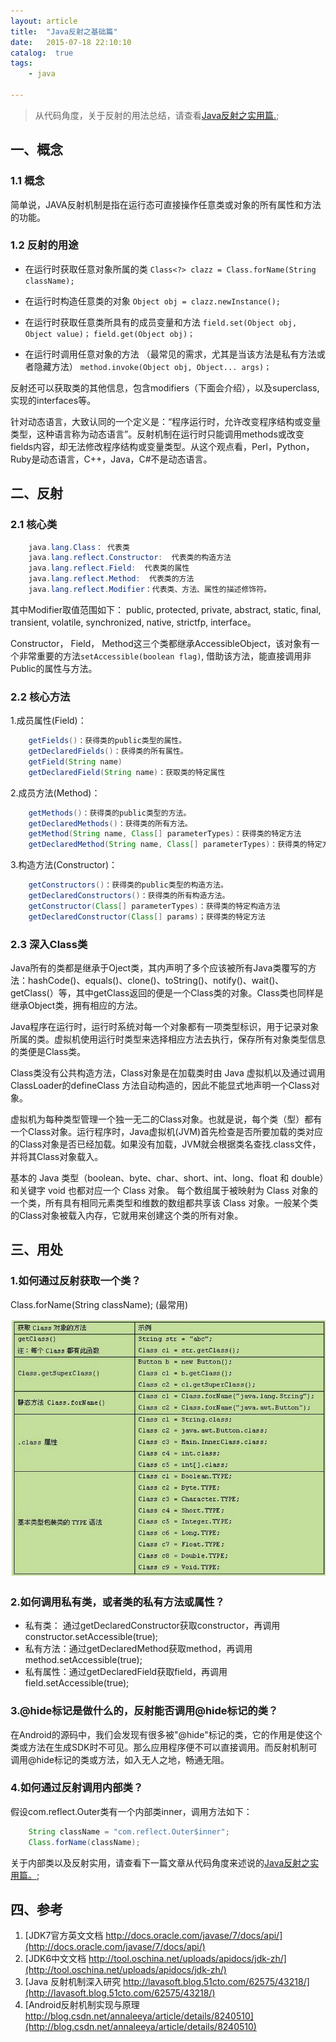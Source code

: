 ```yaml
---
layout: article
title:  "Java反射之基础篇"
date:   2015-07-18 22:10:10
catalog:  true
tags:
    - java

---
```


> 从代码角度，关于反射的用法总结，请查看[Java反射之实用篇.](https://panard313.github.io/2015/10/31/java-reflection-2/);

## 一、概念

### 1.1 概念
简单说，JAVA反射机制是指在运行态可直接操作任意类或对象的所有属性和方法的功能。

### 1.2 反射的用途

- 在运行时获取任意对象所属的类
    `Class<?> clazz = Class.forName(String className);`

- 在运行时构造任意类的对象
    `Object obj = clazz.newInstance();`

- 在运行时获取任意类所具有的成员变量和方法
    `field.set(Object obj, Object value)；`
    `field.get(Object obj)；`

- 在运行时调用任意对象的方法  （最常见的需求，尤其是当该方法是私有方法或者隐藏方法）
    `method.invoke(Object obj, Object... args)；`

反射还可以获取类的其他信息，包含modifiers（下面会介绍），以及superclass, 实现的interfaces等。

针对动态语言，大致认同的一个定义是：“程序运行时，允许改变程序结构或变量类型，这种语言称为动态语言”。反射机制在运行时只能调用methods或改变fields内容，却无法修改程序结构或变量类型。从这个观点看，Perl，Python，Ruby是动态语言，C++，Java，C#不是动态语言。


## 二、反射

### 2.1 核心类

```java
    java.lang.Class： 代表类
    java.lang.reflect.Constructor:  代表类的构造方法
    java.lang.reflect.Field:  代表类的属性
    java.lang.reflect.Method:  代表类的方法
    java.lang.reflect.Modifier：代表类、方法、属性的描述修饰符。
```

其中Modifier取值范围如下：
public, protected, private, abstract, static, final, transient, volatile, synchronized, native, strictfp, interface。

Constructor， Field， Method这三个类都继承AccessibleObject，该对象有一个非常重要的方法`setAccessible(boolean flag)`, 借助该方法，能直接调用非Public的属性与方法。




### 2.2 核心方法
1.成员属性(Field)：

```java
    getFields()：获得类的public类型的属性。
    getDeclaredFields()：获得类的所有属性。
    getField(String name)
    getDeclaredField(String name)：获取类的特定属性

```

2.成员方法(Method)：

```java
    getMethods()：获得类的public类型的方法。
    getDeclaredMethods()：获得类的所有方法。
    getMethod(String name, Class[] parameterTypes)：获得类的特定方法
    getDeclaredMethod(String name, Class[] parameterTypes)：获得类的特定方法

```

3.构造方法(Constructor)：

```java
    getConstructors()：获得类的public类型的构造方法。
    getDeclaredConstructors()：获得类的所有构造方法。
    getConstructor(Class[] parameterTypes)：获得类的特定构造方法
    getDeclaredConstructor(Class[] params)；获得类的特定方法

```

### 2.3 深入Class类

Java所有的类都是继承于Oject类，其内声明了多个应该被所有Java类覆写的方法：hashCode()、equals()、clone()、toString()、notify()、wait()、getClass(）等，其中getClass返回的便是一个Class类的对象。Class类也同样是继承Object类，拥有相应的方法。

Java程序在运行时，运行时系统对每一个对象都有一项类型标识，用于记录对象所属的类。虚拟机使用运行时类型来选择相应方法去执行，保存所有对象类型信息的类便是Class类。

 Class类没有公共构造方法，Class对象是在加载类时由 Java 虚拟机以及通过调用ClassLoader的defineClass 方法自动构造的，因此不能显式地声明一个Class对象。

虚拟机为每种类型管理一个独一无二的Class对象。也就是说，每个类（型）都有一个Class对象。运行程序时，Java虚拟机(JVM)首先检查是否所要加载的类对应的Class对象是否已经加载。如果没有加载，JVM就会根据类名查找.class文件，并将其Class对象载入。

基本的 Java 类型（boolean、byte、char、short、int、long、float 和 double）和关键字 void 也都对应一个 Class 对象。 每个数组属于被映射为 Class 对象的一个类，所有具有相同元素类型和维数的数组都共享该 Class 对象。一般某个类的Class对象被载入内存，它就用来创建这个类的所有对象。




## 三、用处

### 1.如何通过反射获取一个类？
Class.forName(String className); (最常用)

![class newinstance](../images/java-reflect/java_reflect_1.jpg)

### 2.如何调用私有类，或者类的私有方法或属性？
- 私有类： 通过getDeclaredConstructor获取constructor，再调用constructor.setAccessible(true);
- 私有方法：通过getDeclaredMethod获取method，再调用method.setAccessible(true);
- 私有属性：通过getDeclaredField获取field，再调用field.setAccessible(true);


### 3.@hide标记是做什么的，反射能否调用@hide标记的类？
在Android的源码中，我们会发现有很多被"@hide"标记的类，它的作用是使这个类或方法在生成SDK时不可见。那么应用程序便不可以直接调用。而反射机制可调用@hide标记的类或方法，如入无人之地，畅通无阻。

### 4.如何通过反射调用内部类？
假设com.reflect.Outer类有一个内部类inner，调用方法如下：

```java
    String className = "com.reflect.Outer$inner";
    Class.forName(className);
```

关于内部类以及反射实用，请查看下一篇文章从代码角度来述说的[Java反射之实用篇。](https://panard313.github.io/2015/10/31/java-reflection-2/);


## 四、参考

1. [JDK7官方英文文档  http://docs.oracle.com/javase/7/docs/api/](http://docs.oracle.com/javase/7/docs/api/)
2. [JDK6中文文档  http://tool.oschina.net/uploads/apidocs/jdk-zh/](http://tool.oschina.net/uploads/apidocs/jdk-zh/)
3. [Java 反射机制深入研究  http://lavasoft.blog.51cto.com/62575/43218/](http://lavasoft.blog.51cto.com/62575/43218/)
4. [Android反射机制实现与原理  http://blog.csdn.net/annaleeya/article/details/8240510](http://blog.csdn.net/annaleeya/article/details/8240510)

